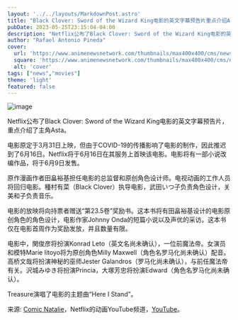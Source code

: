 ```yaml
---
layout: '../../layouts/MarkdownPost.astro'
title: "Black Clover: Sword of the Wizard King电影的英文字幕预告片重点介绍Asta"
pubDate: 2023-05-25T23:15:04-04:00
description: "Netflix公布了Black Clover: Sword of the Wizard King电影的英文字幕预告片，重点介绍了主角Asta。"
author: "Rafael Antonio Pineda"
cover:
  url: 'https://www.animenewsnetwork.com/thumbnails/max400x400/cms/news.6/194999/blackclover.jpg'
  square: 'https://www.animenewsnetwork.com/thumbnails/max400x400/cms/news.6/194999/blackclover.jpg'
  alt: 'cover'
tags: ["news","movies"]
theme: 'light'
featured: false
---
```


![image](https://www.animenewsnetwork.com/thumbnails/max400x400/cms/news.6/194999/blackclover.jpg)

Netflix公布了Black Clover: Sword of the Wizard King电影的英文字幕预告片，重点介绍了主角Asta。

电影原定于3月31日上映，但由于COVID-19的传播影响了电影的制作，因此推迟到了6月16日。Netflix将于6月16日在其服务上首映该电影。电影将有一部小说改编作品，将于6月9日发售。

原作漫画作者田畠裕基担任电影的总监督和原创角色设计师。电视动画的工作人员将回归电影。種村有菜（Black Clover）执导电影，武田いつ子负责角色设计，关美和子负责音乐。

电影的放映将向持票者赠送“第23.5卷”奖励书。这本书将有田畠裕基设计的电影原创角色的角色设计，电影作家Johnny Onda的短篇小说以及声优的采访。这本书仅在电影首周作为奖励发放，并且数量有限。

电影中，関俊彦将扮演Konrad Leto（英文名尚未确认），一位前魔法帝。女演员和模特Marie Iitoyo将为原创角色Milly Maxwell（角色名罗马化尚未确认）配音。高桥文哉将扮演神秘的巫师Jester Galandros（罗马化尚未确认），与前任魔法帝有关。沢城みゆき将扮演Princia，大塚芳忠将扮演Edward（角色名罗马化尚未确认）。

Treasure演唱了电影的主题曲“Here I Stand”。

来源: [Comic Natalie](https://natalie.mu/comic/news/526024)，Netflix的动画YouTube频道，[YouTube](https://www.youtube.com/watch?v=TsfVdLSp2a0)。
